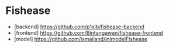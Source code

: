 # Fishease
- [backend]  https://github.com/p1xlb/fishease-backend
- [frontend] https://github.com/Bintangawan/fishease-frontend
- [model]    https://github.com/ismailand/inimodelFishease
